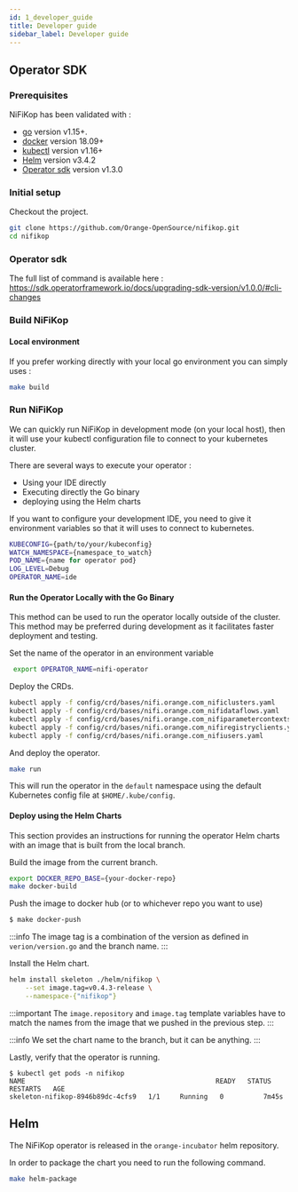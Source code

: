 ```yaml
---
id: 1_developer_guide
title: Developer guide
sidebar_label: Developer guide
---
```


## Operator SDK

### Prerequisites

NiFiKop has been validated with :

- [go](https://golang.org/doc/install) version v1.15+.
- [docker](https://docs.docker.com/get-docker/) version 18.09+
- [kubectl](https://kubernetes.io/docs/tasks/tools/install-kubectl/) version v1.16+
- [Helm](https://helm.sh/) version v3.4.2
- [Operator sdk](https://github.com/operator-framework/operator-sdk) version v1.3.0

### Initial setup

Checkout the project.

```bash
git clone https://github.com/Orange-OpenSource/nifikop.git
cd nifikop
```

### Operator sdk 

The full list of command is available here : https://sdk.operatorframework.io/docs/upgrading-sdk-version/v1.0.0/#cli-changes

### Build NiFiKop

#### Local environment

If you prefer working directly with your local go environment you can simply uses :

```bash
make build
```

### Run NiFiKop

We can quickly run NiFiKop in development mode (on your local host), then it will use your kubectl configuration file to connect to your kubernetes cluster.

There are several ways to execute your operator :

- Using your IDE directly
- Executing directly the Go binary
- deploying using the Helm charts

If you want to configure your development IDE, you need to give it environment variables so that it will uses to connect to kubernetes.

```bash
KUBECONFIG={path/to/your/kubeconfig}
WATCH_NAMESPACE={namespace_to_watch}
POD_NAME={name for operator pod}
LOG_LEVEL=Debug
OPERATOR_NAME=ide
```

#### Run the Operator Locally with the Go Binary

This method can be used to run the operator locally outside of the cluster. This method may be preferred during development as it facilitates faster deployment and testing.

Set the name of the operator in an environment variable

```bash
 export OPERATOR_NAME=nifi-operator
```

Deploy the CRDs.

```bash
kubectl apply -f config/crd/bases/nifi.orange.com_nificlusters.yaml
kubectl apply -f config/crd/bases/nifi.orange.com_nifidataflows.yaml
kubectl apply -f config/crd/bases/nifi.orange.com_nifiparametercontexts.yaml
kubectl apply -f config/crd/bases/nifi.orange.com_nifiregistryclients.yaml
kubectl apply -f config/crd/bases/nifi.orange.com_nifiusers.yaml
```

And deploy the operator.

```bash
make run
```

This will run the operator in the `default` namespace using the default Kubernetes config file at `$HOME/.kube/config`.

#### Deploy using the Helm Charts

This section provides an instructions for running the operator Helm charts with an image that is built from the local branch.

Build the image from the current branch.

```bash
export DOCKER_REPO_BASE={your-docker-repo}
make docker-build
```

Push the image to docker hub (or to whichever repo you want to use)

```bash
$ make docker-push
```

:::info
The image tag is a combination of the version as defined in `verion/version.go` and the branch name.
:::

Install the Helm chart.

```bash
helm install skeleton ./helm/nifikop \
    --set image.tag=v0.4.3-release \
    --namespace-{"nifikop"}
```

:::important
The `image.repository` and `image.tag` template variables have to match the names from the image that we pushed in the previous step.
:::

:::info
We set the chart name to the branch, but it can be anything.
:::

Lastly, verify that the operator is running.

```console
$ kubectl get pods -n nifikop
NAME                                                READY   STATUS    RESTARTS   AGE
skeleton-nifikop-8946b89dc-4cfs9   1/1     Running   0          7m45s
```

## Helm

The NiFiKop operator is released in the `orange-incubator` helm repository.

In order to package the chart you need to run the following command. 

```bash
make helm-package
```